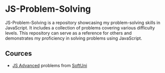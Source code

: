 # JS-Problem-Solving

JS-Problem-Solving is a repository showcasing my problem-solving skills in JavaScript. It includes a collection of problems covering various difficulty levels. This repository can serve as a reference for others and demonstrates my proficiency in solving problems using JavaScript.

## Cources
- [JS Advanced](https://github.com/danstoyanov/JS-Problem-Solving/tree/main/js-problems) problems from [SoftUni](https://softuni.bg/)
